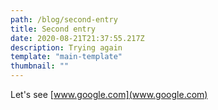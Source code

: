 ```yaml
---
path: /blog/second-entry
title: Second entry
date: 2020-08-21T21:37:55.217Z
description: Trying again
template: "main-template"
thumbnail: ""
---
```

Let's see [www.google.com](www.google.com)